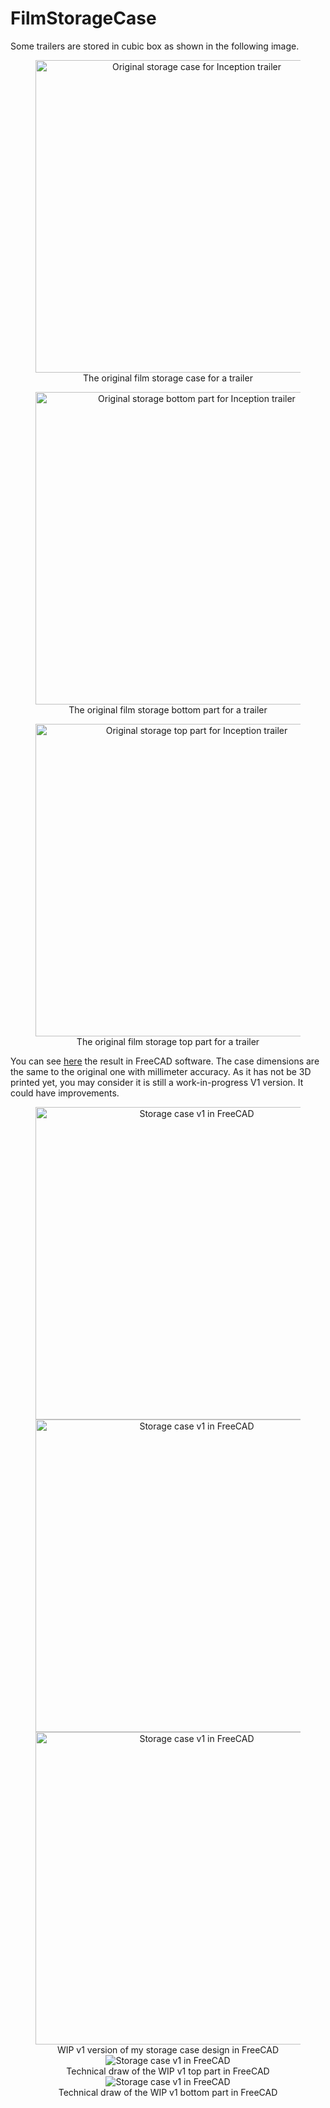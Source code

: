 # FilmStorageCase
Some trailers are stored in cubic box as shown in the following image.
<figure align="center">
    <img src="../images/FilmStorageCase/original_film_storage_case.jpg" alt="Original storage case for Inception trailer" width="500">
    <figcaption>The original film storage case for a trailer</figcaption>
</figure>

<figure align="center">
    <img src="../images/FilmStorageCase/original_film_storage_bottom_case.jpg" alt="Original storage bottom part for Inception trailer" width="500">
    <figcaption>The original film storage bottom part for a trailer</figcaption>
</figure>

<figure align="center">
    <img src="../images/FilmStorageCase/original_film_storage_top_case.jpg" alt="Original storage top part for Inception trailer" width="500">
    <figcaption>The original film storage top part for a trailer</figcaption>
</figure>

You can see [here](https://github.com/Project-Simon/hardware/blob/dev/mechanicals/FilmStorageCase/film_storage_case.FCStd) the result in FreeCAD software. The case dimensions are the same to the original one with millimeter accuracy. As it has not be 3D printed yet, you may consider it is still a work-in-progress V1 version. It could have improvements.
<figure align="center">
    <img src="../images/FilmStorageCase/film_storage_top_case_view.jpg" alt="Storage case v1 in FreeCAD" width="500">
    <img src="../images/FilmStorageCase/film_storage_case_bottom_view.jpg" alt="Storage case v1 in FreeCAD" width="500">
    <img src="../images/FilmStorageCase/film_storage_case_rear_view.jpg" alt="Storage case v1 in FreeCAD" width="500">
    <figcaption>WIP v1 version of my storage case design in FreeCAD</figcaption>
    <img src="../images/FilmStorageCase/top_part_techdraw.svg" alt="Storage case v1 in FreeCAD"/>
    <figcaption>Technical draw of the WIP v1 top part in FreeCAD</figcaption>
    <img src="../images/FilmStorageCase/bottom_part_techdraw.svg" alt="Storage case v1 in FreeCAD"/>
    <figcaption>Technical draw of the WIP v1 bottom part in FreeCAD</figcaption>
</figure>
